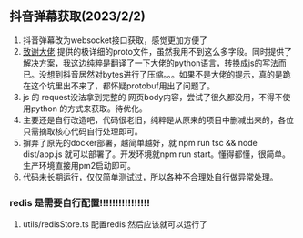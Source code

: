 ## 抖音弹幕获取(2023/2/2)
1. 抖音弹幕改为websocket接口获取，感觉更加方便了
2. [致谢大佬](https://github.com/YunzhiYike/douyin-live) 提供的极详细的proto文件，虽然我用不到这么多字段。同时提供了解决方案，我这边纯粹是翻译了一下大佬的python语言，转换成js的写法而已。没想到抖音居然对bytes进行了压缩。。。如果不是大佬的提示，真的是跪在这个坑里出不来了，都怀疑protobuf用出了问题了。
3. js 的 request没法拿到完整的 网页body内容，尝试了很久都没用，不得不使用python 的方式来获取。待优化。
4. 主要还是自行改造吧，代码很老旧，纯粹是从原来的项目中删减出来的，各位只需摘取核心代码自行处理即可。
5. 摒弃了原先的docker部署，越简单越好，就  npm run tsc && node dist/app.js 就可以部署了。开发环境就npm run start。懂得都懂，很简单。 生产环境直接用pm2启动即可。
6. 代码未长期运行，仅仅简单测试过，所以各种不合理处自行做异常处理。

### redis 是需要自行配置!!!!!!!!!!!!!!!!
1. utils/redisStore.ts 配置redis 然后应该就可以运行了
